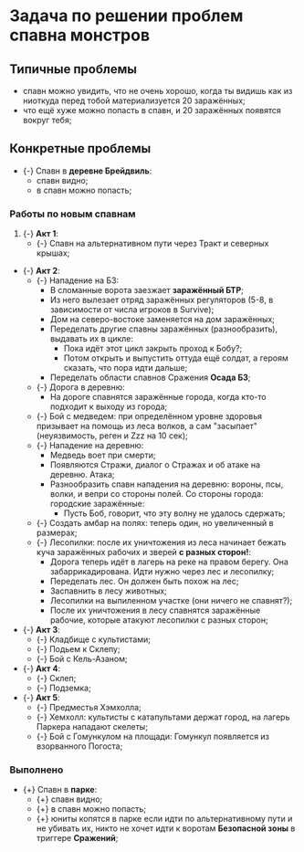 # Задача по решении проблем спавна монстров

## Типичные проблемы

* спавн можно увидить, что не очень хорошо, когда ты видишь как из ниоткуда перед тобой материализуется 20 заражённых;
* что ещё хуже можно попасть в спавн, и 20 заражённых появятся вокруг тебя;

## Конкретные проблемы

* {-} Спавн в **деревне Брейдвиль**:
   * спавн видно;
   * в спавн можно попасть;

### Работы по новым спавнам

1. {-} **Акт 1**:
   * {-} Спавн на альтернативном пути через Тракт и северных крышах;
* {-} **Акт 2**:
   * {-} Нападение на БЗ:
      * В сломанные ворота заезжает **заражённый БТР**;
      * Из него вылезает отряд заражённых регуляторов (5-8, в зависимости от числа игроков в Survive);
      * Дом на северо-востоке заменяется на дом заражённых;
      * Переделать другие спавны заражённых (разнообразить), выдавать их в цикле:
         * Пока идёт этот цикл закрыть проход к Бобу?;
         * Потом открыть и выпустить оттуда ещё солдат, а героям сказать, что пора идти дальше;
      * Переделать области спавнов Сражения **Осада БЗ**;
   * {-} Дорога в деревню:
      * На дороге спавнятся заражённые города, когда кто-то подходит к выходу из города;
   * {-} Бой с медведем: при определённом уровне здоровья призывает на помощь из леса волков, а сам "засыпает" (неуязвимость, реген и Zzz на 10 сек);
   * {-} Нападение на деревню:
      * Медведь воет при смерти;
      * Появляются Стражи, диалог о Стражах и об атаке на деревню. Атака;
      * Разнообразить спавн нападения на деревню: вороны, псы, волки, и вепри со стороны полей. Со стороны города: городские заражённые:
         * Пусть Боб, говорит, что эту волну не удалось сдержать;
   * {-} Создать амбар на полях: теперь один, но увеличенный в размерах;
   * {-} Лесопилки: после их уничтожения из леса начинает бежать куча заражённых рабочих и зверей **с разных сторон!**:
      * Дорога теперь идёт в лагерь на реке на правом берегу. Она забаррикадирована. Идти нужно через лес и лесопилку;
      * Переделать лес. Он должен быть похож на лес;
      * Заспавнить в лесу животных;
      * Лесопилки на выпиленном участке (они ничего не спавнят?);
      * После их уничтожения в лесу спавнятся заражённые рабочие, которые атакуют лесопилки с разных сторон;
* {-} **Акт 3**:
   * {-} Кладбище с культистами;
   * {-} Подьем к Склепу;
   * {-} Бой с Кель-Азаном;
* {-} **Акт 4**:
   * {-} Склеп;
   * {-} Подземка;
* {-} **Акт 5**:
   * {-} Предместья Хэмхолла;
   * {-} Хемхолл: культисты с катапультами держат город, на лагерь Паркера нападают скелеты;
   * {-} Бой с Гомункулом на площади: Гомункул появляется из взорванного Погоста;

### Выполнено

* {+} Спавн в **парке**:
   * {+} спавн видно;
   * {+} в спавн можно попасть;
   * {+} юниты копятся в парке если идти по альтернативному пути и не убивать их, никто не хочет идти к воротам **Безопасной зоны** в триггере **Сражений**;